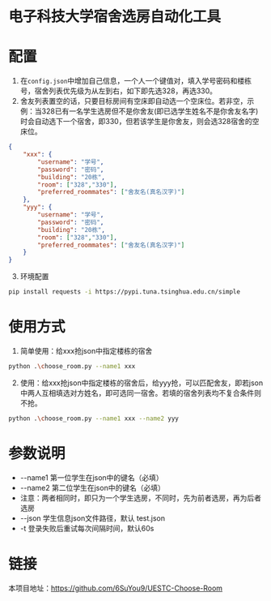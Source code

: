 # 电子科技大学宿舍选房自动化工具
# 配置
1. 在`config.json`中增加自己信息，一个人一个键值对，填入学号密码和楼栋号，宿舍列表优先级为从左到右，如下即先选328，再选330。
2. 舍友列表置空的话，只要目标房间有空床即自动选一个空床位。若非空，示例：当328已有一名学生选房但不是你舍友(即已选学生姓名不是你舍友名字)时会自动选下一个宿舍，即330，但若该学生是你舍友，则会选328宿舍的空床位。
```json
{
    "xxx": {
        "username": "学号",
        "password": "密码",
        "building": "20栋",
        "room": ["328","330"],
        "preferred_roommates": ["舍友名(真名汉字)"]
    },
    "yyy": {
        "username": "学号",
        "password": "密码",
        "building": "20栋",
        "room": ["328","330"],
        "preferred_roommates": ["舍友名(真名汉字)"]
    }
}
```
3. 环境配置
```bash
pip install requests -i https://pypi.tuna.tsinghua.edu.cn/simple
```
# 使用方式
1. 简单使用：给xxx抢json中指定楼栋的宿舍
```bash
python .\choose_room.py --name1 xxx
```
2. 使用：给xxx抢json中指定楼栋的宿舍后，给yyy抢，可以匹配舍友，即若json中两人互相填选对方姓名，即可选同一宿舍。若填的宿舍列表均不复合条件则不抢。
```bash
python .\choose_room.py --name1 xxx --name2 yyy
```

# 参数说明
* --name1    第一位学生在json中的键名（必填）
* --name2    第二位学生在json中的键名（必填）
* 注意：两者相同时，即只为一个学生选房，不同时，先为前者选房，再为后者选房
* --json     学生信息json文件路径，默认 test.json
* -t  登录失败后重试每次间隔时间，默认60s

# 链接
本项目地址：https://github.com/6SuYou9/UESTC-Choose-Room